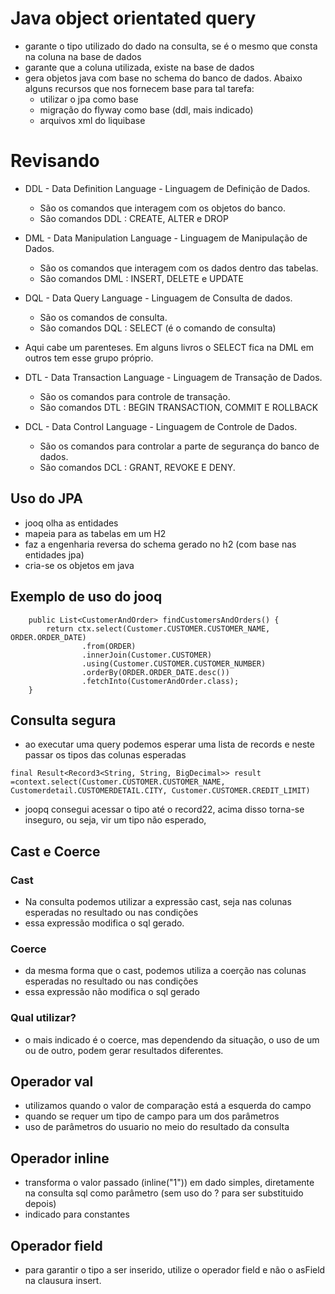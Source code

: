 # Java object orientated query
- garante o tipo utilizado do dado na consulta, se é o mesmo que consta na coluna na base de dados
- garante que a coluna utilizada, existe na base de dados
- gera objetos java com base no schema do banco de dados. Abaixo alguns recursos que nos fornecem base para tal tarefa:
  - utilizar o jpa como base
  - migração do flyway como base (ddl, mais indicado)
  - arquivos xml do liquibase
  
# Revisando
- DDL - Data Definition Language - Linguagem de Definição de Dados.
  - São os comandos que interagem com os objetos do banco.
  - São comandos DDL : CREATE, ALTER e DROP

- DML - Data Manipulation Language - Linguagem de Manipulação de Dados.
  - São os comandos que interagem com os dados dentro das tabelas.
  - São comandos DML : INSERT, DELETE e UPDATE

- DQL - Data Query Language - Linguagem de Consulta de dados.
  - São os comandos de consulta.
  - São comandos DQL : SELECT (é o comando de consulta)
  
- Aqui cabe um parenteses. Em alguns livros o SELECT fica na DML em outros tem esse grupo próprio.
- DTL - Data Transaction Language - Linguagem de Transação de Dados.
  - São os comandos para controle de transação.
  - São comandos DTL : BEGIN TRANSACTION, COMMIT E ROLLBACK

- DCL - Data Control Language - Linguagem de Controle de Dados.
  - São os comandos para controlar a parte de segurança do banco de dados.
  - São comandos DCL : GRANT, REVOKE E DENY.

## Uso do JPA
- jooq olha as entidades
- mapeia para as tabelas em um H2
- faz a engenharia reversa do schema gerado no h2 (com base nas entidades jpa)
- cria-se os objetos em java

## Exemplo de uso do jooq
```
    public List<CustomerAndOrder> findCustomersAndOrders() {
        return ctx.select(Customer.CUSTOMER.CUSTOMER_NAME, ORDER.ORDER_DATE)
                .from(ORDER)
                .innerJoin(Customer.CUSTOMER)
                .using(Customer.CUSTOMER.CUSTOMER_NUMBER)
                .orderBy(ORDER.ORDER_DATE.desc())
                .fetchInto(CustomerAndOrder.class);
    }
```

## Consulta segura
- ao executar uma query podemos esperar uma lista de records e neste passar os tipos das colunas esperadas
```
final Result<Record3<String, String, BigDecimal>> result =context.select(Customer.CUSTOMER.CUSTOMER_NAME, Customerdetail.CUSTOMERDETAIL.CITY, Customer.CUSTOMER.CREDIT_LIMIT)
```
- joopq consegui acessar o tipo até o record22, acima disso torna-se inseguro, ou seja, vir um tipo não esperado,

## Cast e Coerce

### Cast
- Na consulta podemos utilizar a expressão cast, seja nas colunas esperadas no resultado ou nas condições
- essa expressão modifica o sql gerado.

### Coerce
- da mesma forma que o cast, podemos utiliza a coerção nas colunas esperadas no resultado ou nas condições
- essa expressão não modifica o sql gerado

### Qual utilizar?
- o mais indicado é o coerce, mas dependendo da situação, o uso de um ou de outro, podem gerar resultados diferentes.

## Operador val
- utilizamos quando o valor de comparação está a esquerda do campo
- quando se requer um tipo de campo para um dos parâmetros
- uso de parâmetros do usuario no meio do resultado da consulta

## Operador inline
- transforma o valor passado (inline("1")) em dado simples, diretamente na consulta sql como parâmetro (sem uso do ? para ser substituido depois)
- indicado para constantes

## Operador field
- para garantir o tipo a ser inserido, utilize o operador field e não o asField na clausura insert.